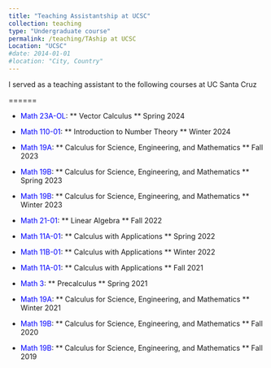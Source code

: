 ```yaml
---
title: "Teaching Assistantship at UCSC"
collection: teaching
type: "Undergraduate course"
permalink: /teaching/TAship at UCSC
Location: "UCSC"
#date: 2014-01-01
#location: "City, Country"
---
```


I served as a teaching assistant to the following courses at UC Santa Cruz

======
- <span style="color:blue">Math 23A-OL</span>: ** Vector Calculus ** Spring 2024

- <span style="color:blue">Math 110-01</span>: ** Introduction to Number Theory ** Winter 2024

- <span style="color:blue">Math 19A</span>: ** Calculus for Science, Engineering, and Mathematics ** Fall 2023

- <span style="color:blue">Math 19B</span>: ** Calculus for Science, Engineering, and Mathematics ** Spring 2023

- <span style="color:blue">Math 19B</span>: ** Calculus for Science, Engineering, and Mathematics ** Winter 2023

- <span style="color:blue">Math 21-01</span>: ** Linear Algebra ** Fall 2022

- <span style="color:blue">Math 11A-01</span>: ** Calculus with Applications ** Spring 2022

- <span style="color:blue">Math 11B-01</span>: ** Calculus with Applications ** Winter 2022

- <span style="color:blue">Math 11A-01</span>: ** Calculus with Applications ** Fall 2021

- <span style="color:blue">Math 3</span>: ** Precalculus ** Spring 2021

- <span style="color:blue">Math 19A</span>: ** Calculus for Science, Engineering, and Mathematics ** Winter 2021

- <span style="color:blue">Math 19B</span>: ** Calculus for Science, Engineering, and Mathematics ** Fall 2020

- <span style="color:blue">Math 19B</span>: ** Calculus for Science, Engineering, and Mathematics ** Fall 2019
